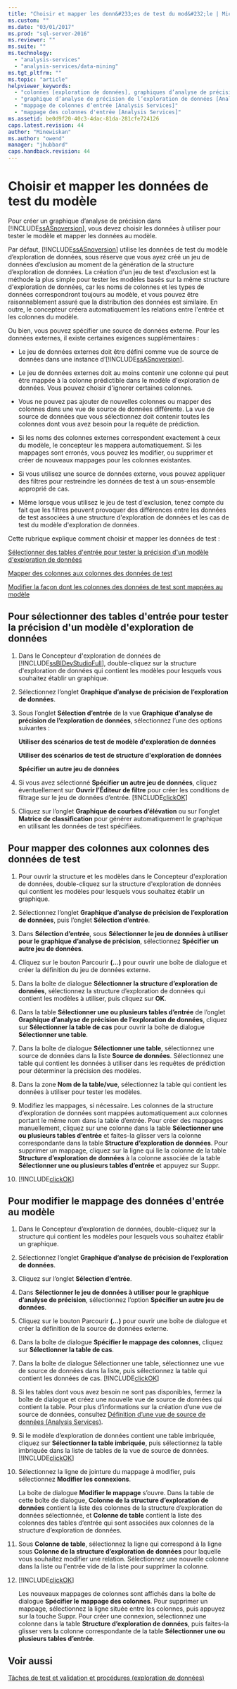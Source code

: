 ```yaml
---
title: "Choisir et mapper les donn&#233;es de test du mod&#232;le | Microsoft Docs"
ms.custom: ""
ms.date: "03/01/2017"
ms.prod: "sql-server-2016"
ms.reviewer: ""
ms.suite: ""
ms.technology: 
  - "analysis-services"
  - "analysis-services/data-mining"
ms.tgt_pltfrm: ""
ms.topic: "article"
helpviewer_keywords: 
  - "colonnes [exploration de données], graphiques d’analyse de précision de l’exploration de données"
  - "graphique d’analyse de précision de l’exploration de données [Analysis Services], mappages de colonnes"
  - "mappage de colonnes d’entrée [Analysis Services]"
  - "mappage des colonnes d'entrée [Analysis Services]"
ms.assetid: be0d9f20-40c3-4dac-81da-281cfe724126
caps.latest.revision: 44
author: "Minewiskan"
ms.author: "owend"
manager: "jhubbard"
caps.handback.revision: 44
---
```

# Choisir et mapper les donn&#233;es de test du mod&#232;le
  Pour créer un graphique d’analyse de précision dans [!INCLUDE[ssASnoversion](../../includes/ssasnoversion-md.md)], vous devez choisir les données à utiliser pour tester le modèle et mapper les données au modèle.  
  
 Par défaut, [!INCLUDE[ssASnoversion](../../includes/ssasnoversion-md.md)] utilise les données de test du modèle d’exploration de données, sous réserve que vous ayez créé un jeu de données d’exclusion au moment de la génération de la structure d’exploration de données. La création d'un jeu de test d'exclusion est la méthode la plus simple pour tester les modèles basés sur la même structure d'exploration de données, car les noms de colonnes et les types de données correspondront toujours au modèle, et vous pouvez être raisonnablement assuré que la distribution des données est similaire. En outre, le concepteur créera automatiquement les relations entre l'entrée et les colonnes du modèle.  
  
 Ou bien, vous pouvez spécifier une source de données externe. Pour les données externes, il existe certaines exigences supplémentaires :  
  
-   Le jeu de données externes doit être défini comme vue de source de données dans une instance d’[!INCLUDE[ssASnoversion](../../includes/ssasnoversion-md.md)].  
  
-   Le jeu de données externes doit au moins contenir une colonne qui peut être mappée à la colonne prédictible dans le modèle d'exploration de données. Vous pouvez choisir d'ignorer certaines colonnes.  
  
-   Vous ne pouvez pas ajouter de nouvelles colonnes ou mapper des colonnes dans une vue de source de données différente. La vue de source de données que vous sélectionnez doit contenir toutes les colonnes dont vous avez besoin pour la requête de prédiction.  
  
-   Si les noms des colonnes externes correspondent exactement à ceux du modèle, le concepteur les mappera automatiquement. Si les mappages sont erronés, vous pouvez les modifier, ou supprimer et créer de nouveaux mappages pour les colonnes existantes.  
  
-   Si vous utilisez une source de données externe, vous pouvez appliquer des filtres pour restreindre les données de test à un sous-ensemble approprié de cas.  
  
-   Même lorsque vous utilisez le jeu de test d'exclusion, tenez compte du fait que les filtres peuvent provoquer des différences entre les données de test associées à une structure d'exploration de données et les cas de test du modèle d'exploration de données.  
  
 Cette rubrique explique comment choisir et mapper les données de test :  
  
 [Sélectionner des tables d'entrée pour tester la précision d'un modèle d'exploration de données](#bkmk_SelectInputs)  
  
 [Mapper des colonnes aux colonnes des données de test](#bkmk_MapColumns)  
  
 [Modifier la façon dont les colonnes des données de test sont mappées au modèle](#bkmk_ChangeMappings)  
  
##  <a name="bkmk_SelectInputs"></a> Pour sélectionner des tables d'entrée pour tester la précision d'un modèle d'exploration de données  
  
1.  Dans le Concepteur d'exploration de données de [!INCLUDE[ssBIDevStudioFull](../../includes/ssbidevstudiofull-md.md)], double-cliquez sur la structure d'exploration de données qui contient les modèles pour lesquels vous souhaitez établir un graphique.  
  
2.  Sélectionnez l’onglet **Graphique d’analyse de précision de l’exploration de données**.  
  
3.  Sous l’onglet **Sélection d’entrée** de la vue **Graphique d’analyse de précision de l’exploration de données**, sélectionnez l’une des options suivantes :  
  
     **Utiliser des scénarios de test de modèle d'exploration de données**  
  
     **Utiliser des scénarios de test de structure d'exploration de données**  
  
     **Spécifier un autre jeu de données**  
  
4.  Si vous avez sélectionné **Spécifier un autre jeu de données**, cliquez éventuellement sur **Ouvrir l’Éditeur de filtre** pour créer les conditions de filtrage sur le jeu de données d’entrée. [!INCLUDE[clickOK](../../includes/clickok-md.md)]  
  
5.  Cliquez sur l’onglet **Graphique de courbes d’élévation** ou sur l’onglet **Matrice de classification** pour générer automatiquement le graphique en utilisant les données de test spécifiées.  
  
##  <a name="bkmk_MapColumns"></a> Pour mapper des colonnes aux colonnes des données de test  
  
1.  Pour ouvrir la structure et les modèles dans le Concepteur d'exploration de données, double-cliquez sur la structure d'exploration de données qui contient les modèles pour lesquels vous souhaitez établir un graphique.  
  
2.  Sélectionnez l’onglet **Graphique d’analyse de précision de l’exploration de données**, puis l’onglet **Sélection d’entrée**.  
  
3.  Dans **Sélection d’entrée**, sous **Sélectionner le jeu de données à utiliser pour le graphique d’analyse de précision**, sélectionnez **Spécifier un autre jeu de données**.  
  
4.  Cliquez sur le bouton Parcourir **(…)** pour ouvrir une boîte de dialogue et créer la définition du jeu de données externe.  
  
5.  Dans la boîte de dialogue **Sélectionner la structure d’exploration de données**, sélectionnez la structure d’exploration de données qui contient les modèles à utiliser, puis cliquez sur **OK**.  
  
6.  Dans la table **Sélectionner une ou plusieurs tables d’entrée** de l’onglet **Graphique d’analyse de précision de l’exploration de données**, cliquez sur **Sélectionner la table de cas** pour ouvrir la boîte de dialogue **Sélectionner une table**.  
  
7.  Dans la boîte de dialogue **Sélectionner une table**, sélectionnez une source de données dans la liste **Source de données**. Sélectionnez une table qui contient les données à utiliser dans les requêtes de prédiction pour déterminer la précision des modèles.  
  
8.  Dans la zone **Nom de la table/vue**, sélectionnez la table qui contient les données à utiliser pour tester les modèles.  
  
9. Modifiez les mappages, si nécessaire. Les colonnes de la structure d’exploration de données sont mappées automatiquement aux colonnes portant le même nom dans la table d’entrée. Pour créer des mappages manuellement, cliquez sur une colonne dans la table **Sélectionner une ou plusieurs tables d’entrée** et faites-la glisser vers la colonne correspondante dans la table **Structure d’exploration de données**. Pour supprimer un mappage, cliquez sur la ligne qui lie la colonne de la table **Structure d’exploration de données** à la colonne associée de la table **Sélectionner une ou plusieurs tables d’entrée** et appuyez sur Suppr.  
  
10. [!INCLUDE[clickOK](../../includes/clickok-md.md)]  
  
##  <a name="bkmk_ChangeMappings"></a> Pour modifier le mappage des données d'entrée au modèle  
  
1.  Dans le Concepteur d’exploration de données, double-cliquez sur la structure qui contient les modèles pour lesquels vous souhaitez établir un graphique.  
  
2.  Sélectionnez l’onglet **Graphique d’analyse de précision de l’exploration de données**.  
  
3.  Cliquez sur l’onglet **Sélection d’entrée**.  
  
4.  Dans **Sélectionner le jeu de données à utiliser pour le graphique d’analyse de précision**, sélectionnez l’option **Spécifier un autre jeu de données**.  
  
5.  Cliquez sur le bouton Parcourir **(…)** pour ouvrir une boîte de dialogue et créer la définition de la source de données externe.  
  
6.  Dans la boîte de dialogue **Spécifier le mappage des colonnes**, cliquez sur **Sélectionner la table de cas**.  
  
7.  Dans la boîte de dialogue Sélectionner une table, sélectionnez une vue de source de données dans la liste, puis sélectionnez la table qui contient les données de cas. [!INCLUDE[clickOK](../../includes/clickok-md.md)]  
  
8.  Si les tables dont vous avez besoin ne sont pas disponibles, fermez la boîte de dialogue et créez une nouvelle vue de source de données qui contient la table. Pour plus d’informations sur la création d’une vue de source de données, consultez [Définition d’une vue de source de données &#40;Analysis Services&#41;](../../analysis-services/multidimensional-models/defining-a-data-source-view-analysis-services.md).  
  
9. Si le modèle d’exploration de données contient une table imbriquée, cliquez sur **Sélectionner la table imbriquée**, puis sélectionnez la table imbriquée dans la liste de tables de la vue de source de données. [!INCLUDE[clickOK](../../includes/clickok-md.md)]  
  
10. Sélectionnez la ligne de jointure du mappage à modifier, puis sélectionnez **Modifier les connexions**.  
  
     La boîte de dialogue **Modifier le mappage** s’ouvre. Dans la table de cette boîte de dialogue, **Colonne de la structure d’exploration de données** contient la liste des colonnes de la structure d’exploration de données sélectionnée, et **Colonne de table** contient la liste des colonnes des tables d’entrée qui sont associées aux colonnes de la structure d’exploration de données.  
  
11. Sous **Colonne de table**, sélectionnez la ligne qui correspond à la ligne sous **Colonne de la structure d’exploration de données** pour laquelle vous souhaitez modifier une relation. Sélectionnez une nouvelle colonne dans la liste ou l'entrée vide de la liste pour supprimer la colonne.  
  
12. [!INCLUDE[clickOK](../../includes/clickok-md.md)]  
  
     Les nouveaux mappages de colonnes sont affichés dans la boîte de dialogue **Spécifier le mappage des colonnes**. Pour supprimer un mappage, sélectionnez la ligne située entre les colonnes, puis appuyez sur la touche Suppr. Pour créer une connexion, sélectionnez une colonne dans la table **Structure d’exploration de données**, puis faites-la glisser vers la colonne correspondante de la table **Sélectionner une ou plusieurs tables d’entrée**.  
  
## Voir aussi  
 [Tâches de test et validation et procédures &#40;exploration de données&#41;](../../analysis-services/data-mining/testing-and-validation-tasks-and-how-tos-data-mining.md)  
  
  